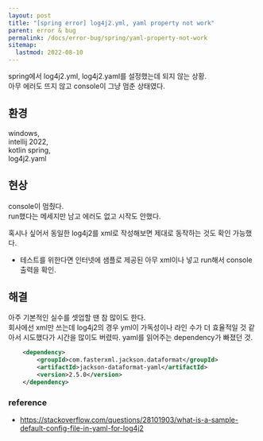 ```yaml
---
layout: post
title: "[spring error] log4j2.yml, yaml property not work"
parent: error & bug
permalink: /docs/error-bug/spring/yaml-property-not-work
sitemap:
  lastmod: 2022-08-10
---
```


spring에서 log4j2.yml, log4j2.yaml를 설정했는데 되지 않는 상황.  
아무 에러도 뜨지 않고 console이 그냥 멈춘 상태였다.  

## 환경

windows,  
intellij 2022,  
kotlin spring,  
log4j2.yaml


## 현상

console이 멈췄다.  
run했다는 메세지만 남고 에러도 없고 시작도 안했다.  

혹시나 싶어서 동일한 log4j2를 xml로 작성해보면 제대로 동작하는 것도 확인 가능했다.
- 테스트를 위한다면 인터넷에 샘플로 제공된 아무 xml이나 넣고 run해서 console 출력을 확인.


## 해결

아주 기본적인 실수를 셋업할 땐 참 많이도 한다.  
회사에선 xml만 쓰는데 log4j2의 경우 yml이 가독성이나 라인 수가 더 효율적일 것 같아서 시도했다가 시간을 많이도 버렸따.
yaml를 읽어주는 dependency가 빠졌던 것.

```xml
	<dependency>
		<groupId>com.fasterxml.jackson.dataformat</groupId>
		<artifactId>jackson-dataformat-yaml</artifactId>
		<version>2.5.0</version>
	</dependency>
```

### reference

- https://stackoverflow.com/questions/28101903/what-is-a-sample-default-config-file-in-yaml-for-log4j2